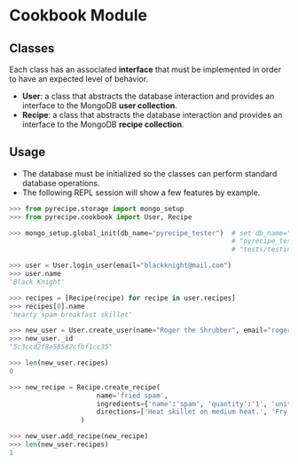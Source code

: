 # Cookbook Module
## Classes
Each class has an associated **interface** that must be implemented in order to have an expected level of behavior.
- **User**: a class that abstracts the database interaction and provides an interface to the MongoDB **user collection**.
- **Recipe**: a class that abstracts the database interaction and provides an interface to the MongoDB **recipe collection**.

## Usage
- The database must be initialized so the classes can perform standard database operations.
- The following REPL session will show a few features by example.
```python
>>> from pyrecipe.storage import mongo_setup
>>> from pyrecipe.cookbook import User, Recipe

>>> mongo_setup.global_init(db_name="pyrecipe_tester")  # set db_name="pyrecipe" for actual use
                                                        # "pyrecipe_tester" db found in sourcecode 
                                                        # "tests/testing_db/mongodb/" directory                                               

>>> user = User.login_user(email="blackknight@mail.com")
>>> user.name
'Black Knight'

>>> recipes = [Recipe(recipe) for recipe in user.recipes]
>>> recipes[0].name
'hearty spam breakfast skillet'

>>> new_user = User.create_user(name="Roger the Shrubber", email="roger@mail.com")
>>> new_user._id
"5c3ccd2f8e58582cfbf1cc35"

>>> len(new_user.recipes)
0

>>> new_recipe = Recipe.create_recipe(
                      name='fried spam', 
                      ingredients={'name':'spam', 'quantity':'1', 'unit':'slice'},
                      directions=['Heat skillet on medium heat.', 'Fry spam until brown.', 'Serve warm.'],
                  )

>>> new_user.add_recipe(new_recipe)
>>> len(new_user.recipes)
1
```

